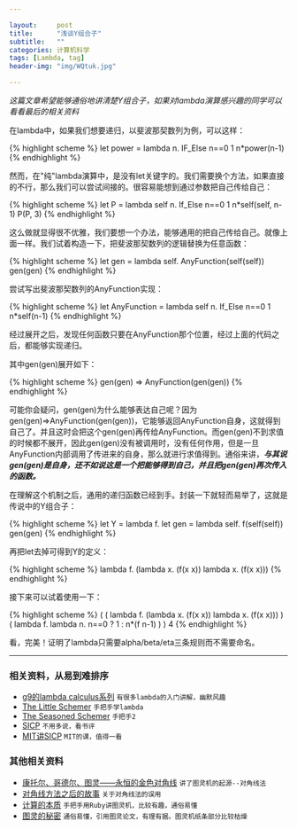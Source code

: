 ```yaml
---

layout:     post
title:      "浅谈Y组合子"
subtitle:   ""
categories: 计算机科学
tags: [Lambda, tag]
header-img: "img/WQtuk.jpg"

---
```


*这篇文章希望能够通俗地讲清楚Y组合子，如果对lambda演算感兴趣的同学可以看看最后的相关资料*

在lambda中，如果我们想要递归，以斐波那契数列为例，可以这样：

{% highlight scheme %}
let power = lambda n. IF_Else n==0 1 n*power(n-1)
{% endhighlight %}

然而，在"纯"lambda演算中，是没有let关键字的。我们需要换个方法，如果直接的不行，那么我们可以尝试间接的。很容易能想到通过参数把自己传给自己：

{% highlight scheme %}
let P = lambda self n. If_Else n==0 1 n*self(self, n-1)
P(P, 3)
{% endhighlight %}

这么做就显得很不优雅，我们要想一个办法，能够通用的把自己传给自己。就像上面一样。我们试着构造一下，把斐波那契数列的逻辑替换为任意函数：

{% highlight scheme %}
let gen = lambda self. AnyFunction(self(self))
gen(gen)
{% endhighlight %}

尝试写出斐波那契数列的AnyFunction实现：

{% highlight scheme %}
let AnyFunction = lambda self n. If_Else n==0 1 n*self(n-1)
{% endhighlight %}

经过展开之后，发现任何函数只要在AnyFunction那个位置，经过上面的代码之后，都能够实现递归。

其中gen(gen)展开如下：

{% highlight scheme %}
gen(gen) => AnyFunction(gen(gen))
{% endhighlight %}

可能你会疑问，gen(gen)为什么能够表达自己呢？因为gen(gen)=>AnyFunction(gen(gen))，它能够返回AnyFunction自身，这就得到自己了。并且这时会把这个gen(gen)再传给AnyFunction。而gen(gen)不到求值的时候都不展开，因此gen(gen)没有被调用时，没有任何作用，但是一旦AnyFunction内部调用了传进来的自身，那么就进行求值得到。通俗来讲，***与其说gen(gen)是自身，还不如说这是一个把能够得到自己，并且把gen(gen)再次传入的函数。***

在理解这个机制之后，通用的递归函数已经到手。封装一下就轻而易举了，这就是传说中的Y组合子：

{% highlight scheme %}
let Y = lambda f. 
	let gen = lambda self. f(self(self))
	gen(gen)
{% endhighlight %}

再把let去掉可得到Y的定义：

{% highlight scheme %}
lambda f. (lambda x. (f(x x)) lambda x. (f(x x)))
{% endhighlight %}

接下来可以试着使用一下：

{% highlight scheme %}
( ( lambda f. (lambda x. (f(x x)) lambda x. (f(x x))) )
  ( lambda f. lambda n. n==0 ? 1 : n*(f n-1) )
) 4
{% endhighlight %}

看，完美！证明了lambda只需要alpha/beta/eta三条规则而不需要命名。

---

### 相关资料，从易到难排序


* [g9的lambda calculus系列](http://blog.csdn.net/g9yuayon/) `有很多lambda的入门讲解，幽默风趣`
* [The Little Schemer](http://book.douban.com/subject/1632977/) `手把手学lambda`
* [The Seasoned Schemer](http://book.douban.com/subject/1726083/) `手把手2`
* [SICP](http://book.douban.com/subject/1451622/) `不用多说，看书评`
* [MIT讲SICP](http://groups.csail.mit.edu/mac/classes/6.001/abelson-sussman-lectures/) `MIT的课，值得一看`

### 其他相关资料

* [康托尔、哥德尔、图灵——永恒的金色对角线](http://mindhacks.cn/2006/10/15/cantor-godel-turing-an-eternal-golden-diagonal/) `讲了图灵机的起源--对角线法`
* [对角线方法之后的故事](http://www.matrix67.com/blog/archives/4812) `关于对角线法的误用`
* [计算的本质](http://book.douban.com/subject/26148763/) `手把手用Ruby讲图灵机，比较有趣，通俗易懂`
* [图灵的秘密](http://book.douban.com/subject/10779604/) `通俗易懂，引用图灵论文，有理有据。图灵机纸条部分比较枯燥` 
